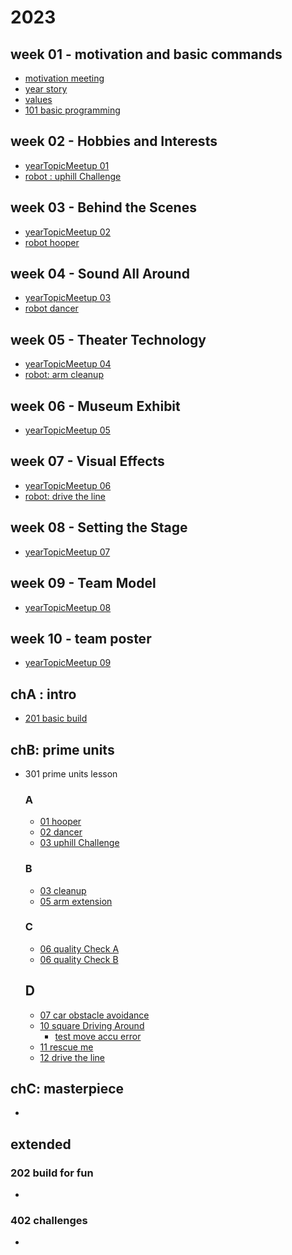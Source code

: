 # 2023

## week 01 - motivation and basic commands
* [motivation meeting](./00_motivation/readme.md)
* [year story]()
* [values](./2023_masterpiece/values.md)
* [101 basic programming](./101_basic/readme.md)

## week 02 - Hobbies and Interests
* [yearTopicMeetup 01](./2023_masterpiece/session_01/readme.md)
* [robot : uphill Challenge](./301_primeUnits/13_uphill/readme.md)


## week 03 - Behind the Scenes
* [yearTopicMeetup 02](./2023_masterpiece/session_02/readme.md)
* [robot hooper](./301_primeUnits/01_hopper/readme.md)


## week 04 - Sound All Around
* [yearTopicMeetup 03](./2023_masterpiece/session_03/readme.md)
* [robot dancer](./301_primeUnits/02_dancer/readme.md)


## week 05 - Theater Technology
* [yearTopicMeetup 04](./2023_masterpiece/session_04/readme.md)
* [robot: arm cleanup](./301_primeUnits/03_cleanUp/readme.md)


## week 06 - Museum Exhibit
* [yearTopicMeetup 05](./2023_masterpiece/session_05/readme.md)

## week 07 - Visual Effects
* [yearTopicMeetup 06](./2023_masterpiece/session_06/readme.md)
 * [robot: drive the line](./301_primeUnits/12_lineDrive/readme.md)

## week 08 - Setting the Stage
* [yearTopicMeetup 07](./2023_masterpiece/session_07/readme.md)


## week 09 - Team Model
* [yearTopicMeetup 08](./2023_masterpiece/session_08/readme.md)

## week 10 -  team poster
* [yearTopicMeetup 09](./2023_masterpiece/session_09/readme.md)






## chA : intro

* [201 basic build](./201_build/readme.md)

## chB: prime units
* 301 prime units lesson
    
    ###  A
    * [01 hooper](./301_primeUnits/01_hopper/readme.md)
    * [02 dancer](./301_primeUnits/02_dancer/readme.md)
    * [03 uphill Challenge](./301_primeUnits/13_uphill/readme.md)
    

    ###  B
    * [03 cleanup](./301_primeUnits/03_cleanUp/readme.md)
    * [05 arm extension](./301_primeUnits/05_prothDesign/readme.md)
    
    ###  C 
    * [06 quality Check A](./301_primeUnits/06_qualityCheck_A/readme.md)
    * [06 quality Check B](./301_primeUnits/06_qualityCheck_B/readme.md)

    ## D
    * [07 car obstacle avoidance](./301_primeUnits/07_carAvoidObst/readme.md)
    * [10 square Driving Around](./301_primeUnits/10_drivingAround/readme.md)
       * [test move accu error](../../101_basic/sensorsTests/moveAccError.md)
    * [11 rescue me](./301_primeUnits/11_rescue_objects/readme.md)
    * [12 drive the line](./301_primeUnits/12_lineDrive/readme.md)

## chC: masterpiece
* []()

## extended
### 202 build for fun
* 
### 402 challenges
* 


